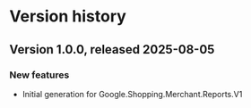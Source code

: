# Version history

## Version 1.0.0, released 2025-08-05

### New features

- Initial generation for Google.Shopping.Merchant.Reports.V1

